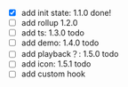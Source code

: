 - [x] add init state: 1.1.0 done!
- [ ] add rollup 1.2.0
- [ ] add ts: 1.3.0 todo
- [ ] add demo: 1.4.0 todo
- [ ] add playback？: 1.5.0 todo 
- [ ] add icon: 1.5.1 todo
- [ ] add custom hook